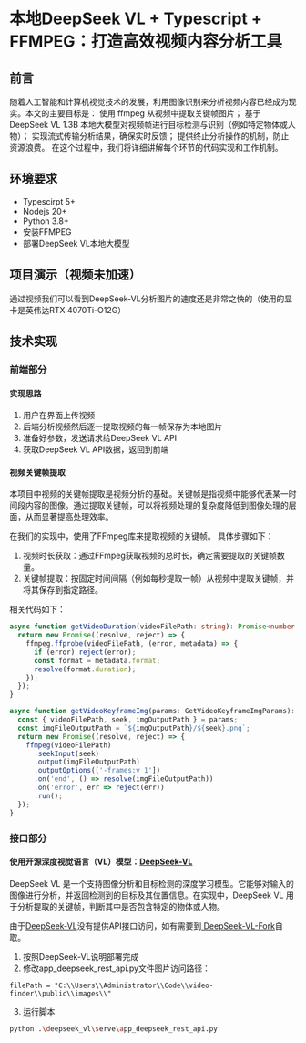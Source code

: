 # 本地DeepSeek VL + Typescript + FFMPEG：打造高效视频内容分析工具

## 前言

随着人工智能和计算机视觉技术的发展，利用图像识别来分析视频内容已经成为现实。本文的主要目标是：
使用 ffmpeg 从视频中提取关键帧图片；
基于 DeepSeek VL 1.3B 本地大模型对视频帧进行目标检测与识别（例如特定物体或人物）；
实现流式传输分析结果，确保实时反馈；
提供终止分析操作的机制，防止资源浪费。
在这个过程中，我们将详细讲解每个环节的代码实现和工作机制。

## 环境要求
- Typescirpt 5+
- Nodejs 20+
- Python 3.8+
- 安装FFMPEG
- 部署DeepSeek VL本地大模型

## 项目演示（视频未加速）

通过视频我们可以看到DeepSeek-VL分析图片的速度还是非常之快的（使用的显卡是英伟达RTX 4070Ti-O12G）

## 技术实现

### 前端部分
#### 实现思路

1. 用户在界面上传视频
2. 后端分析视频然后逐一提取视频的每一帧保存为本地图片
3. 准备好参数，发送请求给DeepSeek VL API
4. 获取DeepSeek VL API数据，返回到前端

#### 视频关键帧提取
本项目中视频的关键帧提取是视频分析的基础。关键帧是指视频中能够代表某一时间段内容的图像。通过提取关键帧，可以将视频处理的复杂度降低到图像处理的层面，从而显著提高处理效率。

在我们的实现中，使用了FFmpeg库来提取视频的关键帧。
具体步骤如下：
1. 视频时长获取：通过FFmpeg获取视频的总时长，确定需要提取的关键帧数量。
2. 关键帧提取：按固定时间间隔（例如每秒提取一帧）从视频中提取关键帧，并将其保存到指定路径。

相关代码如下：

```typescript
async function getVideoDuration(videoFilePath: string): Promise<number | undefined> {
  return new Promise((resolve, reject) => {
    ffmpeg.ffprobe(videoFilePath, (error, metadata) => {
      if (error) reject(error);
      const format = metadata.format;
      resolve(format.duration);
    });
  });
}
```

```typescript
async function getVideoKeyframeImg(params: GetVideoKeyframeImgParams): Promise<string> {
  const { videoFilePath, seek, imgOutputPath } = params;
  const imgFileOutputPath = `${imgOutputPath}/${seek}.png`;
  return new Promise((resolve, reject) => {
    ffmpeg(videoFilePath)
      .seekInput(seek)
      .output(imgFileOutputPath)
      .outputOptions(['-frames:v 1'])
      .on('end', () => resolve(imgFileOutputPath))
      .on('error', err => reject(err))
      .run();
  });
}
```

### 接口部分
#### 使用开源深度视觉语言（VL）模型：[DeepSeek-VL](https://github.com/deepseek-ai/DeepSeek-VL)
DeepSeek VL 是一个支持图像分析和目标检测的深度学习模型。它能够对输入的图像进行分析，并返回检测到的目标及其位置信息。在实现中，DeepSeek VL 用于分析提取的关键帧，判断其中是否包含特定的物体或人物。

由于[DeepSeek-VL](https://github.com/deepseek-ai/DeepSeek-VL)没有提供API接口访问，如有需要到[ DeepSeek-VL-Fork](https://github.com/greywen/DeepSeek-VL)自取。

1. 按照DeepSeek-VL说明部署完成
2. 修改app_deepseek_rest_api.py文件图片访问路径：
```pthyon
filePath = "C:\\Users\\Administrator\\Code\\video-finder\\public\\images\\"
```
3. 运行脚本
```bash
python .\deepseek_vl\serve\app_deepseek_rest_api.py
```